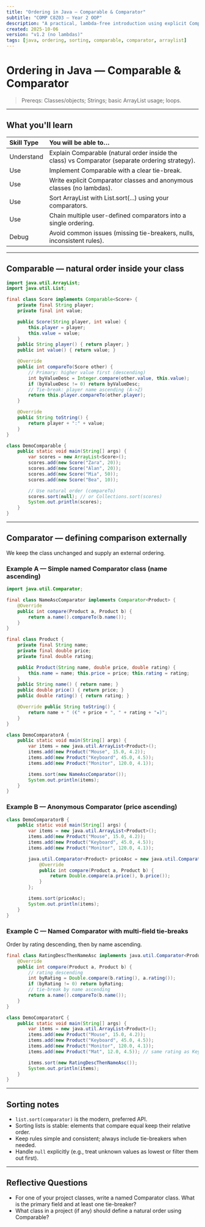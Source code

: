 ```yaml
---
title: "Ordering in Java — Comparable & Comparator"
subtitle: "COMP C8Z03 — Year 2 OOP"
description: "A practical, lambda-free introduction using explicit Comparator classes and anonymous classes. ArrayList-only; ends with chaining user-defined comparators."
created: 2025-10-06
version: "v1.2 (no lambdas)"
tags: [java, ordering, sorting, comparable, comparator, arraylist]
---
```


# Ordering in Java — Comparable & Comparator

> Prereqs: Classes/objects; Strings; basic ArrayList usage; loops. 

---

## What you'll learn

| Skill Type | You will be able to… |
| :-- | :-- |
| Understand | Explain Comparable (natural order inside the class) vs Comparator (separate ordering strategy). |
| Use | Implement Comparable<T> with a clear tie-break. |
| Use | Write explicit Comparator classes and anonymous classes (no lambdas). |
| Use | Sort ArrayList<T> with List.sort(...) using your comparators. |
| Use | Chain multiple user-defined comparators into a single ordering. |
| Debug | Avoid common issues (missing tie-breakers, nulls, inconsistent rules). |

---

## Comparable — natural order inside your class

```java
import java.util.ArrayList;
import java.util.List;

final class Score implements Comparable<Score> {
    private final String player;
    private final int value;

    public Score(String player, int value) {
        this.player = player;
        this.value = value;
    }
    public String player() { return player; }
    public int value() { return value; }

    @Override
    public int compareTo(Score other) {
        // Primary: higher value first (descending)
        int byValueDesc = Integer.compare(other.value, this.value);
        if (byValueDesc != 0) return byValueDesc;
        // Tie-break: player name ascending (A->Z)
        return this.player.compareTo(other.player);
    }

    @Override
    public String toString() {
        return player + ":" + value;
    }
}

class DemoComparable {
    public static void main(String[] args) {
        var scores = new ArrayList<Score>();
        scores.add(new Score("Zara", 20));
        scores.add(new Score("Alan", 20));
        scores.add(new Score("Mia", 50));
        scores.add(new Score("Bea", 10));

        // Use natural order (compareTo)
        scores.sort(null); // or Collections.sort(scores)
        System.out.println(scores);
    }
}
```

---

## Comparator — defining comparison externally

We keep the class unchanged and supply an external ordering.

### Example A — Simple named Comparator class (name ascending)

```java
import java.util.Comparator;

final class NameAscComparator implements Comparator<Product> {
    @Override
    public int compare(Product a, Product b) {
        return a.name().compareTo(b.name());
    }
}

final class Product {
    private final String name;
    private final double price;
    private final double rating;

    public Product(String name, double price, double rating) {
        this.name = name; this.price = price; this.rating = rating;
    }
    public String name() { return name; }
    public double price() { return price; }
    public double rating() { return rating; }

    @Override public String toString() {
        return name + " (€" + price + ", " + rating + "★)";
    }
}

class DemoComparatorA {
    public static void main(String[] args) {
        var items = new java.util.ArrayList<Product>();
        items.add(new Product("Mouse", 15.0, 4.2));
        items.add(new Product("Keyboard", 45.0, 4.5));
        items.add(new Product("Monitor", 120.0, 4.1));

        items.sort(new NameAscComparator());
        System.out.println(items);
    }
}
```

### Example B — Anonymous Comparator (price ascending)

```java
class DemoComparatorB {
    public static void main(String[] args) {
        var items = new java.util.ArrayList<Product>();
        items.add(new Product("Mouse", 15.0, 4.2));
        items.add(new Product("Keyboard", 45.0, 4.5));
        items.add(new Product("Monitor", 120.0, 4.1));

        java.util.Comparator<Product> priceAsc = new java.util.Comparator<Product>() {
            @Override
            public int compare(Product a, Product b) {
                return Double.compare(a.price(), b.price());
            }
        };

        items.sort(priceAsc);
        System.out.println(items);
    }
}
```

### Example C — Named Comparator with multi-field tie-breaks
Order by rating descending, then by name ascending.

```java
final class RatingDescThenNameAsc implements java.util.Comparator<Product> {
    @Override
    public int compare(Product a, Product b) {
        // rating descending
        int byRating = Double.compare(b.rating(), a.rating());
        if (byRating != 0) return byRating;
        // tie-break by name ascending
        return a.name().compareTo(b.name());
    }
}

class DemoComparatorC {
    public static void main(String[] args) {
        var items = new java.util.ArrayList<Product>();
        items.add(new Product("Mouse", 15.0, 4.2));
        items.add(new Product("Keyboard", 45.0, 4.5));
        items.add(new Product("Monitor", 120.0, 4.1));
        items.add(new Product("Mat", 12.0, 4.5)); // same rating as Keyboard

        items.sort(new RatingDescThenNameAsc());
        System.out.println(items);
    }
}
```
---

## Sorting notes

- `list.sort(comparator)` is the modern, preferred API.
- Sorting lists is stable: elements that compare equal keep their relative order.
- Keep rules simple and consistent; always include tie-breakers when needed.
- Handle `null` explicitly (e.g., treat unknown values as lowest or filter them out first).

---

## Reflective Questions

- For one of your project classes, write a named Comparator class. What is the primary field and at least one tie-breaker?
- What class in a project (if any) should define a natural order using Comparable?
